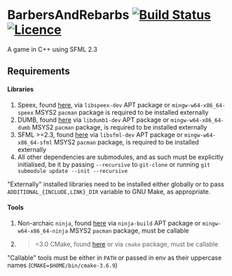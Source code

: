 BarbersAndRebarbs [![Build Status](https://img.shields.io/travis/nabijaczleweli/BarbersAndRebarbs.svg)](https://travis-ci.org/nabijaczleweli/BarbersAndRebarbs) [![Licence](https://img.shields.io/badge/license-MIT-blue.svg?style=flat)](LICENSE)
=======
A game in C++ using SFML 2.3

## Requirements
#### Libraries
1. Speex, found [here](http://www.speex.org/), via `libspeex-dev` APT package or `mingw-w64-x86_64-speex` MSYS2 `pacman` package is required to be installed externally
2. DUMB, found [here](http://dumb.sourceforge.net/) via `libdumb1-dev` APT package or `mingw-w64-x86_64-dumb` MSYS2 `pacman` package, is required to be installed externally
2. SFML >=2.3, found [here](http://sfml-dev.org/) via `libsfml-dev` APT package or `mingw-w64-x86_64-sfml` MSYS2 `pacman` package, is required to be installed externally
3. All other dependencies are submodules, and as such must be explicitly initialised, be it by passing `--recursive` to `git-clone` or running `git submodule update --init --recursive`

"Externally" installed libraries need to be installed either globally or to pass `ADDITIONAL_{INCLUDE,LINK}_DIR` variable to GNU Make, as appropriate.

#### Tools
1. Non-archaic `ninja`, found [here](https://ninja-build.org/) via `ninja-build` APT package or `mingw-w64-x86_64-ninja` MSYS2 `pacman` package, must be callable
2. >=3.0 CMake, found [here](http://cmake.org/) or via `cmake` package, must be callable

"Callable" tools must be either in `PATH` or passed in env as their uppercase names (`CMAKE=$HOME/bin/cmake-3.6.9`)
